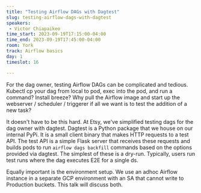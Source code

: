 ```yaml
---
title: "Testing Airflow DAGs with Dagtest"
slug: testing-airflow-dags-with-dagtest
speakers:
 - Victor Chiapaikeo
time_start: 2023-09-19T17:15:00-04:00
time_end: 2023-09-19T17:45:00-04:00
room: York
track: Airflow basics
day: 1
timeslot: 16

---
```


For the dag owner, testing Airflow DAGs can be complicated and tedious. Kubectl cp your dag from local to pod, exec into the pod, and run a command? Install breeze? Why pull the Airflow image and start up the webserver / scheduler / triggerer if all we want is to test the addition of a new task?
 
 
 
 It doesn't have to be this hard. At Etsy, we've simplified testing dags for the dag owner with dagtest. Dagtest is a Python package that we house on our internal PyPi. It is a small client binary that makes HTTP requests to a test API. The test API is a simple Flask server that receives these requests and builds pods to run `airflow dags backfill` commands based on the options provided via dagtest. The simplest of these is a dry-run. Typically, users run test runs where the dag executes E2E for a single ds.
 
 
 
 Equally important is the environment setup. We use an adhoc Airflow instance in a separate GCP environment with an SA that cannot write to Production buckets. This talk will discuss both.